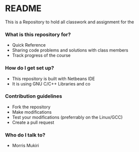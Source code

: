 # README #

This is a Repository to hold all classwork and assignment for the 

### What is this repository for? ###

* Quick Reference
* Sharing code problems and solutions with class members
* Track progress of the course

### How do I get set up? ###

* This repository is built with Netbeans IDE
* It is using GNU C/C++ Libraries and co

### Contribution guidelines ###

*  Fork the repository
*  Make modifications
*  Test your modifications (preferrably on the Linux/GCC)
* Create a pull request

### Who do I talk to? ###

* Morris Mukiri
